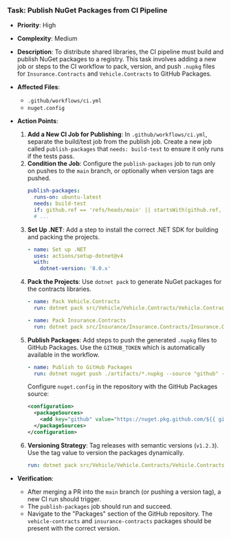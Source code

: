 ### Task: Publish NuGet Packages from CI Pipeline

-   **Priority**: High
-   **Complexity**: Medium
-   **Description**: To distribute shared libraries, the CI pipeline must build and publish NuGet packages to a registry. This task involves adding a new job or steps to the CI workflow to pack, version, and push `.nupkg` files for `Insurance.Contracts` and `Vehicle.Contracts` to GitHub Packages.
-   **Affected Files**:
    -   `.github/workflows/ci.yml`
    -   `nuget.config`

-   **Action Points**:

    1.  **Add a New CI Job for Publishing**: In `.github/workflows/ci.yml`, separate the build/test job from the publish job. Create a new job called `publish-packages` that `needs: build-test` to ensure it only runs if the tests pass.
    2.  **Condition the Job**: Configure the `publish-packages` job to run only on pushes to the `main` branch, or optionally when version tags are pushed.
        ```yaml
        publish-packages:
          runs-on: ubuntu-latest
          needs: build-test
          if: github.ref == 'refs/heads/main' || startsWith(github.ref, 'refs/tags/v')
          # ...
        ```
    3.  **Set Up .NET**: Add a step to install the correct .NET SDK for building and packing the projects.
        ```yaml
        - name: Set up .NET
          uses: actions/setup-dotnet@v4
          with:
            dotnet-version: '8.0.x'
        ```
    4.  **Pack the Projects**: Use `dotnet pack` to generate NuGet packages for the contracts libraries.
        ```yaml
        - name: Pack Vehicle.Contracts
          run: dotnet pack src/Vehicle/Vehicle.Contracts/Vehicle.Contracts.csproj -c Release -o ./artifacts

        - name: Pack Insurance.Contracts
          run: dotnet pack src/Insurance/Insurance.Contracts/Insurance.Contracts.csproj -c Release -o ./artifacts
        ```
    5.  **Publish Packages**: Add steps to push the generated `.nupkg` files to GitHub Packages. Use the `GITHUB_TOKEN` which is automatically available in the workflow.
        ```yaml
        - name: Publish to GitHub Packages
          run: dotnet nuget push ./artifacts/*.nupkg --source "github" --skip-duplicate --api-key ${{ secrets.GITHUB_TOKEN }}
        ```
        Configure `nuget.config` in the repository with the GitHub Packages source:
        ```xml
        <configuration>
          <packageSources>
            <add key="github" value="https://nuget.pkg.github.com/${{ github.repository_owner }}/index.json" />
          </packageSources>
        </configuration>
        ```
    6.  **Versioning Strategy**: Tag releases with semantic versions (`v1.2.3`). Use the tag value to version the packages dynamically.
        ```yaml
        run: dotnet pack src/Vehicle/Vehicle.Contracts/Vehicle.Contracts.csproj -c Release -o ./artifacts /p:Version=${GITHUB_REF#refs/tags/v}
        ```

-   **Verification**:
    -   After merging a PR into the `main` branch (or pushing a version tag), a new CI run should trigger.
    -   The `publish-packages` job should run and succeed.
    -   Navigate to the "Packages" section of the GitHub repository. The `vehicle-contracts` and `insurance-contracts` packages should be present with the correct version.
